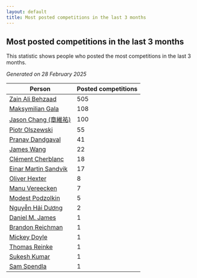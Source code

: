 ```yaml
---
layout: default
title: Most posted competitions in the last 3 months
---
```

## Most posted competitions in the last 3 months
This statistic shows people who posted the most competitions in the last 3 months.

*Generated on 28 February 2025*

| Person | Posted competitions |
| --- | --- |
| [Zain Ali Behzaad](https://www.worldcubeassociation.org/persons/2019BEHZ01) | 505 |
| [Maksymilian Gala](https://www.worldcubeassociation.org/persons/2022GALA01) | 108 |
| [Jason Chang (章維祐)](https://www.worldcubeassociation.org/persons/2023CHAN15) | 100 |
| [Piotr Olszewski](https://www.worldcubeassociation.org/persons/2013OLSZ02) | 55 |
| [Pranav Dandgaval](https://www.worldcubeassociation.org/persons/2017DAND01) | 41 |
| [James Wang](https://www.worldcubeassociation.org/persons/2015WANG87) | 22 |
| [Clément Cherblanc](https://www.worldcubeassociation.org/persons/2014CHER05) | 18 |
| [Einar Martin Sandvik](https://www.worldcubeassociation.org/persons/2018SAND22) | 17 |
| [Oliver Hexter](https://www.worldcubeassociation.org/persons/2022HEXT01) | 8 |
| [Manu Vereecken](https://www.worldcubeassociation.org/persons/2010VERE01) | 7 |
| [Modest Podzolkin](https://www.worldcubeassociation.org/persons/2017PODZ01) | 5 |
| [Nguyễn Hải Dương](https://www.worldcubeassociation.org/persons/2018DUON07) | 2 |
| [Daniel M. James](https://www.worldcubeassociation.org/persons/2012JAME04) | 1 |
| [Brandon Reichman](https://www.worldcubeassociation.org/persons/2015REIC02) | 1 |
| [Mickey Doyle](https://www.worldcubeassociation.org/persons/2021DOYL02) | 1 |
| [Thomas Reinke](https://www.worldcubeassociation.org/persons/2018REIN04) | 1 |
| [Sukesh Kumar](https://www.worldcubeassociation.org/persons/2017KUMA30) | 1 |
| [Sam Spendla](https://www.worldcubeassociation.org/persons/2015SPEN01) | 1 |
